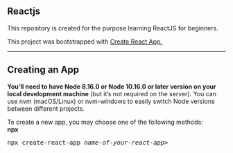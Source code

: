 <b><h2>Reactjs</h2></b>
This repository is created for the purpose learning ReactJS for beginners.

This project was bootstrapped with <a href="https://github.com/facebook/create-react-app">Create React App.</a>

<hr/>
<h2>Creating an App</h2>

<b>You’ll need to have Node 8.16.0 or Node 10.16.0 or later version on your local development machine</b> (but it’s not required on the server). You can use nvm (macOS/Linux) or nvm-windows to easily switch Node versions between different projects.

To create a new app, you may choose one of the following methods:
<br/>
<b>npx</b>

<div class="highlight highlight-source-shell"><pre>npx create-react-app <i>name-of-your-react-app></i></pre></div>
